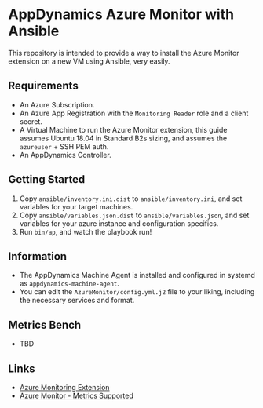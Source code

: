 # AppDynamics Azure Monitor with Ansible

This repository is intended to provide a way to install the Azure Monitor extension on a new VM using Ansible, very easily.

## Requirements

- An Azure Subscription.
- An Azure App Registration with the `Monitoring Reader` role and a client secret.
- A Virtual Machine to run the Azure Monitor extension, this guide assumes Ubuntu 18.04 in Standard B2s sizing, and assumes the `azureuser` + SSH PEM auth.
- An AppDynamics Controller.

## Getting Started

1. Copy `ansible/inventory.ini.dist` to `ansible/inventory.ini`, and set variables for your target machines.
2. Copy `ansible/variables.json.dist` to `ansible/variables.json`, and set variables for your azure instance and configuration specifics.
3. Run `bin/ap`, and watch the playbook run!

## Information

- The AppDynamics Machine Agent is installed and configured in systemd as `appdynamics-machine-agent`.
- You can edit the `AzureMonitor/config.yml.j2` file to your liking, including the necessary services and format.

## Metrics Bench

- TBD

## Links

- [Azure Monitoring Extension](https://www.appdynamics.com/community/exchange/extension/azure-monitoring-extension/)
- [Azure Monitor - Metrics Supported](https://docs.microsoft.com/en-us/azure/azure-monitor/platform/metrics-supported)
